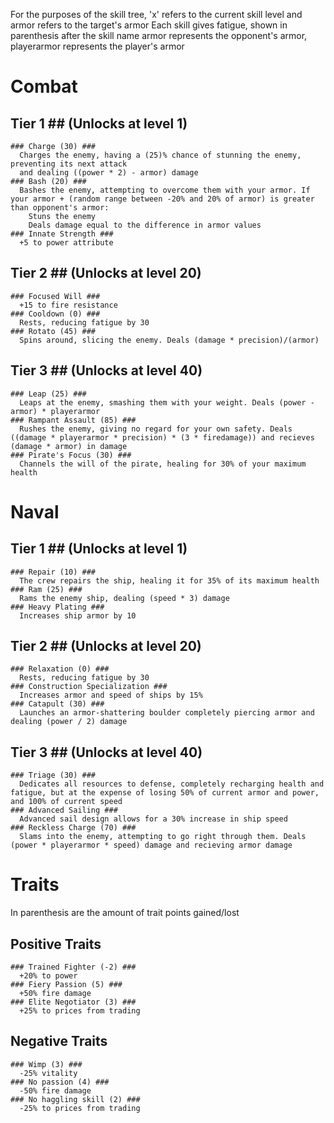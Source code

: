 For the purposes of the skill tree, 'x' refers to the current skill level and armor refers to the target's armor
Each skill gives fatigue, shown in parenthesis after the skill name
armor represents the opponent's armor, playerarmor represents the player's armor

# Combat #
  ## Tier 1 ## (Unlocks at level 1)
    ### Charge (30) ###
      Charges the enemy, having a (25)% chance of stunning the enemy, preventing its next attack
      and dealing ((power * 2) - armor) damage
    ### Bash (20) ###
      Bashes the enemy, attempting to overcome them with your armor. If your armor + (random range between -20% and 20% of armor) is greater than opponent's armor:
        Stuns the enemy
        Deals damage equal to the difference in armor values
    ### Innate Strength ###
      +5 to power attribute
  ## Tier 2 ## (Unlocks at level 20)
    ### Focused Will ###
      +15 to fire resistance
    ### Cooldown (0) ###
      Rests, reducing fatigue by 30
    ### Rotato (45) ###
      Spins around, slicing the enemy. Deals (damage * precision)/(armor) 
  ## Tier 3 ## (Unlocks at level 40)
    ### Leap (25) ###
      Leaps at the enemy, smashing them with your weight. Deals (power - armor) * playerarmor
    ### Rampant Assault (85) ###
      Rushes the enemy, giving no regard for your own safety. Deals ((damage * playerarmor * precision) * (3 * firedamage)) and recieves (damage * armor) in damage
    ### Pirate's Focus (30) ###
      Channels the will of the pirate, healing for 30% of your maximum health
# Naval #
  ## Tier 1 ## (Unlocks at level 1)
    ### Repair (10) ###
      The crew repairs the ship, healing it for 35% of its maximum health
    ### Ram (25) ###
      Rams the enemy ship, dealing (speed * 3) damage
    ### Heavy Plating ###
      Increases ship armor by 10
  ## Tier 2 ## (Unlocks at level 20)
    ### Relaxation (0) ###
      Rests, reducing fatigue by 30
    ### Construction Specialization ###
      Increases armor and speed of ships by 15%
    ### Catapult (30) ###
      Launches an armor-shattering boulder completely piercing armor and dealing (power / 2) damage
  ## Tier 3 ## (Unlocks at level 40)
    ### Triage (30) ###
      Dedicates all resources to defense, completely recharging health and fatigue, but at the expense of losing 50% of current armor and power, and 100% of current speed
    ### Advanced Sailing ###
      Advanced sail design allows for a 30% increase in ship speed
    ### Reckless Charge (70) ###
      Slams into the enemy, attempting to go right through them. Deals (power * playerarmor * speed) damage and recieving armor damage


# Traits #
  In parenthesis are the amount of trait points gained/lost
  ## Positive Traits ##
    ### Trained Fighter (-2) ###
      +20% to power
    ### Fiery Passion (5) ###
      +50% fire damage
    ### Elite Negotiator (3) ###
      +25% to prices from trading
  ## Negative Traits ##
    ### Wimp (3) ###
      -25% vitality
    ### No passion (4) ###
      -50% fire damage
    ### No haggling skill (2) ###
      -25% to prices from trading